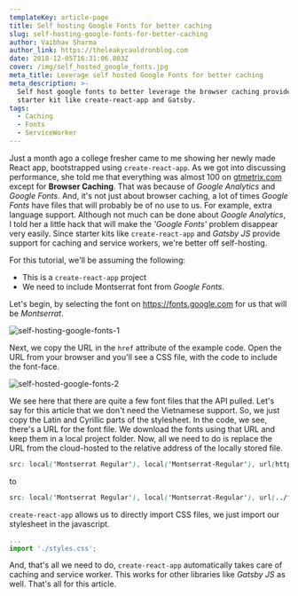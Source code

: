 ```yaml
---
templateKey: article-page
title: Self hosting Google Fonts for better caching
slug: self-hosting-google-fonts-for-better-caching
author: Vaibhav Sharma
author_link: https://theleakycauldronblog.com
date: 2018-12-05T16:31:06.803Z
cover: /img/self_hosted_google_fonts.jpg
meta_title: Leverage self hosted Google Fonts for better caching
meta_description: >-
  Self host google fonts to better leverage the browser caching provided by
  starter kit like create-react-app and Gatsby.
tags:
  - Caching
  - Fonts
  - ServiceWorker
---
```

Just a month ago a college fresher came to me showing her newly made React app, bootstrapped using `create-react-app`. As we got into discussing performance, she told me that everything was almost 100 on [gtmetrix.com](https://gtmetrix.com/) except for **Browser Caching**. That was because of _Google Analytics_ and _Google Fonts_. And, it's not just about browser caching, a lot of times _Google Fonts_ have files that will probably be of no use to us. For example, extra language support. Although not much can be done about _Google Analytics_, I told her a little hack that will make the _'Google Fonts'_ problem disappear very easily. Since starter kits like `create-react-app` and _Gatsby JS_ provide support for caching and service workers, we're better off self-hosting.

For this tutorial, we'll be assuming the following:

* This is a `create-react-app` project
* We need to include Montserrat font from _Google Fonts_.

Let's begin, by selecting the font on <https://fonts.google.com> for us that will be _Montserrat_.

![self-hosting-google-fonts-1](/img/screenshot-2018-12-05-at-9.58.11-pm.png)

Next, we copy the URL in the `href` attribute of the example code. Open the URL from your browser and you'll see a CSS file, with the code to include the font-face.

![self-hosted-google-fonts-2](/img/screenshot-2018-12-05-at-9.59.21-pm.png)

We see here that there are quite a few font files that the API pulled. Let's say for this article that we don't need the Vietnamese support. So, we just copy the Latin and Cyrillic parts of the stylesheet. In the code, we see, there's a URL for the font file. We download the fonts using that URL and keep them in a local project folder. Now, all we need to do is replace the URL from the cloud-hosted to the relative address of the locally stored file.

```css
src: local('Montserrat Regular'), local('Montserrat-Regular'), url(https://fonts.gstatic.com/s/montserrat/v12/JTUSjIg1_i6t8kCHKm459WlhyyTh89Y.woff2) format('woff2');
```

to

```css
src: local('Montserrat Regular'), local('Montserrat-Regular'), url(../fonts/JTUSjIg1_i6t8kCHKm459WlhyyTh89Y.woff2) format('woff2');
```

`create-react-app` allows us to directly import CSS files, we just import our stylesheet in the javascript.

```javascript
...
import './styles.css';
```

And, that's all we need to do, `create-react-app` automatically takes care of caching and service worker. This works for other libraries like _Gatsby JS_ as well.
That's all for this article.
